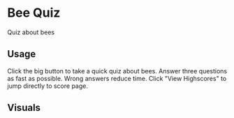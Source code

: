 # Bee Quiz

Quiz about bees

## Usage

Click the big button to take a quick quiz about bees. Answer three questions as fast as possible.
Wrong answers reduce time. Click "View Highscores" to jump directly to score page.

## Visuals

